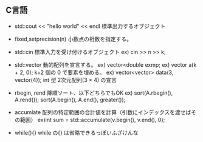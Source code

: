 ## C言語

+ std::cout << "hello world" << endl
標準出力するオブジェクト

+ fixed,setprecision(n)
小数点の桁数を指定する。

+ std::cin
標準入力を受け付けるオブジェクト
ex) cin >> n >> k;

+ std::vector
動的配列を宣言する。
ex) vector<double exmp;
ex) vector<int> a(k + 2, 0); k+2 個の 0 で要素を埋める。
ex) vector<vector<int>> data(3, vector<int>(4));   int 型 2次元配列(3 × 4) の宣言

+ rbegin, rend
降順ソート、以下どちらでもOK
ex) sort(A.rbegin(), A.rend());
sort(A.begin(), A.end(),  greater<int>());  

+ accumlate
配列の特定範囲の合計値を計算（引数にインデックスを渡せばその範囲）
ex)int sum = std::accumulate(v.begin(), v.end(), 0);


+ while(){}
while の{} は省略できるっぽいふざけんな
